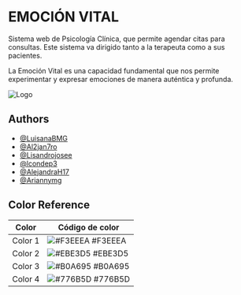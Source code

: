 
# EMOCIÓN VITAL

Sistema web de Psicología Clínica, que permite agendar citas para consultas. Este sistema va dirigido tanto a la terapeuta como a sus pacientes.

La Emoción Vital es una capacidad fundamental que nos permite experimentar y expresar emociones de manera auténtica y profunda.


![Logo](https://iaelaonline.com/wp-content/uploads/2024/05/WhatsApp-Image-2024-05-14-at-3.36.23-PM.jpeg)


## Authors

- [@LuisanaBMG](https://github.com/LuisanaBMG)
- [@Al2jan7ro](https://github.com/Al2jan7ro)
- [@Lisandrojosee](https://github.com/Lisandrojosee)
- [@lcondep3](https://github.com/lcondep3)
- [@AlejandraH17](https://github.com/AlejandraH17)
- [@Ariannymg](https://github.com/Ariannymg)

## Color Reference

| Color             | Código de color                                                               |
| ----------------- | ------------------------------------------------------------------ |
| Color 1 | ![#F3EEEA](https://colorhunt.co/palette/f3eeeaebe3d5b0a695776b5d) #F3EEEA |
| Color 2 | ![#EBE3D5](https://colorhunt.co/palette/f3eeeaebe3d5b0a695776b5d) #EBE3D5 |
| Color 3 | ![#B0A695](https://colorhunt.co/palette/f3eeeaebe3d5b0a695776b5d) #B0A695 |
| Color 4 | ![#776B5D](https://colorhunt.co/palette/f3eeeaebe3d5b0a695776b5d) #776B5D |


